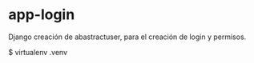 # app-login
Django creación de abastractuser, para el creación de login y permisos.

$ virtualenv .venv
